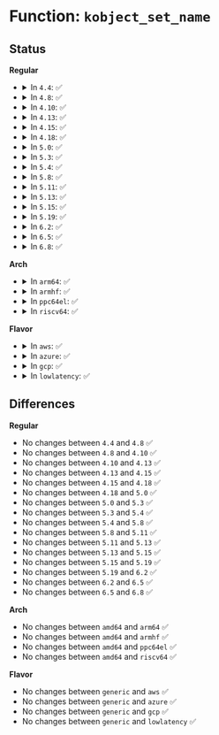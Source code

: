 # Function: <code>kobject_set_name</code>

## Status
<b>Regular</b>
<ul>
<li>
<details>
<summary>In <code>4.4</code>: ✅</summary>

```c
int kobject_set_name(struct kobject *kobj, const char *fmt, void (anon));
```

**Collision:** Unique Global

**Inline:** No

**Transformation:** False

**Instances:**

```
In lib/kobject.c (ffffffff813ebe30)
Location: lib/kobject.c:300
Inline: False
Direct callers:
  - fs/char_dev.c:__register_chrdev
  - fs/ext4/sysfs.c:ext4_init_sysfs
  - lib/kobject.c:kset_create_and_add
  - drivers/base/bus.c:bus_register
  - drivers/base/class.c:__class_register
```
**Symbols:**

```
ffffffff813ebe30-ffffffff813ebe95: kobject_set_name (STB_GLOBAL)
```
</details>
</li>
<li>
<details>
<summary>In <code>4.8</code>: ✅</summary>

```c
int kobject_set_name(struct kobject *kobj, const char *fmt, void (anon));
```

**Collision:** Unique Global

**Inline:** No

**Transformation:** False

**Instances:**

```
In lib/kobject.c (ffffffff814321d0)
Location: lib/kobject.c:300
Inline: False
Direct callers:
  - fs/char_dev.c:__register_chrdev
  - fs/ext4/sysfs.c:ext4_init_sysfs
  - lib/kobject.c:kset_create_and_add
  - drivers/base/bus.c:bus_register
  - drivers/base/class.c:__class_register
```
**Symbols:**

```
ffffffff814321d0-ffffffff81432235: kobject_set_name (STB_GLOBAL)
```
</details>
</li>
<li>
<details>
<summary>In <code>4.10</code>: ✅</summary>

```c
int kobject_set_name(struct kobject *kobj, const char *fmt, void (anon));
```

**Collision:** Unique Global

**Inline:** No

**Transformation:** False

**Instances:**

```
In lib/kobject.c (ffffffff8144e440)
Location: lib/kobject.c:300
Inline: False
Direct callers:
  - fs/char_dev.c:__register_chrdev
  - fs/ext4/sysfs.c:ext4_init_sysfs
  - lib/kobject.c:kset_create_and_add
  - drivers/base/bus.c:bus_register
  - drivers/base/class.c:__class_register
```
**Symbols:**

```
ffffffff8144e440-ffffffff8144e4a5: kobject_set_name (STB_GLOBAL)
```
</details>
</li>
<li>
<details>
<summary>In <code>4.13</code>: ✅</summary>

```c
int kobject_set_name(struct kobject *kobj, const char *fmt, void (anon));
```

**Collision:** Unique Global

**Inline:** No

**Transformation:** False

**Instances:**

```
In lib/kobject.c (ffffffff818ee6e0)
Location: lib/kobject.c:300
Inline: False
Direct callers:
  - fs/char_dev.c:__register_chrdev
  - fs/ext4/sysfs.c:ext4_init_sysfs
  - drivers/base/bus.c:bus_register
  - drivers/base/class.c:__class_register
  - lib/kobject.c:kset_create_and_add
```
**Symbols:**

```
ffffffff818ee6e0-ffffffff818ee745: kobject_set_name (STB_GLOBAL)
```
</details>
</li>
<li>
<details>
<summary>In <code>4.15</code>: ✅</summary>

```c
int kobject_set_name(struct kobject *kobj, const char *fmt, void (anon));
```

**Collision:** Unique Global

**Inline:** No

**Transformation:** False

**Instances:**

```
In lib/kobject.c (ffffffff819749a0)
Location: lib/kobject.c:300
Inline: False
Direct callers:
  - fs/char_dev.c:__register_chrdev
  - fs/ext4/sysfs.c:ext4_init_sysfs
  - drivers/base/bus.c:bus_register
  - drivers/base/class.c:__class_register
  - lib/kobject.c:kset_create_and_add
```
**Symbols:**

```
ffffffff819749a0-ffffffff81974a05: kobject_set_name (STB_GLOBAL)
```
</details>
</li>
<li>
<details>
<summary>In <code>4.18</code>: ✅</summary>

```c
int kobject_set_name(struct kobject *kobj, const char *fmt, void (anon));
```

**Collision:** Unique Global

**Inline:** No

**Transformation:** False

**Instances:**

```
In lib/kobject.c (ffffffff819d0fa0)
Location: lib/kobject.c:316
Inline: False
Direct callers:
  - fs/char_dev.c:__register_chrdev
  - drivers/base/bus.c:bus_register
  - drivers/base/class.c:__class_register
  - lib/kobject.c:kset_create_and_add
```
**Symbols:**

```
ffffffff819d0fa0-ffffffff819d1005: kobject_set_name (STB_GLOBAL)
```
</details>
</li>
<li>
<details>
<summary>In <code>5.0</code>: ✅</summary>

```c
int kobject_set_name(struct kobject *kobj, const char *fmt, void (anon));
```

**Collision:** Unique Global

**Inline:** No

**Transformation:** False

**Instances:**

```
In lib/kobject.c (ffffffff81a0a500)
Location: lib/kobject.c:316
Inline: False
Direct callers:
  - fs/char_dev.c:__register_chrdev
  - drivers/base/bus.c:bus_register
  - drivers/base/class.c:__class_register
  - lib/kobject.c:kset_create_and_add
```
**Symbols:**

```
ffffffff81a0a500-ffffffff81a0a565: kobject_set_name (STB_GLOBAL)
```
</details>
</li>
<li>
<details>
<summary>In <code>5.3</code>: ✅</summary>

```c
int kobject_set_name(struct kobject *kobj, const char *fmt, void (anon));
```

**Collision:** Unique Global

**Inline:** No

**Transformation:** False

**Instances:**

```
In lib/kobject.c (ffffffff81a79e60)
Location: lib/kobject.c:324
Inline: False
Direct callers:
  - fs/char_dev.c:__register_chrdev
  - drivers/base/bus.c:bus_register
  - drivers/base/class.c:__class_register
  - lib/kobject.c:kset_create_and_add
```
**Symbols:**

```
ffffffff81a79e60-ffffffff81a79ec5: kobject_set_name (STB_GLOBAL)
```
</details>
</li>
<li>
<details>
<summary>In <code>5.4</code>: ✅</summary>

```c
int kobject_set_name(struct kobject *kobj, const char *fmt, void (anon));
```

**Collision:** Unique Global

**Inline:** No

**Transformation:** False

**Instances:**

```
In lib/kobject.c (ffffffff81ab11c0)
Location: lib/kobject.c:324
Inline: False
Direct callers:
  - fs/char_dev.c:__register_chrdev
  - drivers/base/bus.c:bus_register
  - drivers/base/class.c:__class_register
  - drivers/base/power/wakeup_stats.c:wakeup_source_device_create
  - lib/kobject.c:kset_create_and_add
```
**Symbols:**

```
ffffffff81ab11c0-ffffffff81ab1225: kobject_set_name (STB_GLOBAL)
```
</details>
</li>
<li>
<details>
<summary>In <code>5.8</code>: ✅</summary>

```c
int kobject_set_name(struct kobject *kobj, const char *fmt, void (anon));
```

**Collision:** Unique Global

**Inline:** No

**Transformation:** False

**Instances:**

```
In lib/kobject.c (ffffffff815eb700)
Location: lib/kobject.c:324
Inline: False
Direct callers:
  - fs/char_dev.c:__register_chrdev
  - lib/kobject.c:kset_create_and_add
  - drivers/base/bus.c:bus_register
  - drivers/base/class.c:__class_register
  - drivers/base/power/wakeup_stats.c:wakeup_source_device_create
```
**Symbols:**

```
ffffffff815eb700-ffffffff815eb765: kobject_set_name (STB_GLOBAL)
```
</details>
</li>
<li>
<details>
<summary>In <code>5.11</code>: ✅</summary>

```c
int kobject_set_name(struct kobject *kobj, const char *fmt, void (anon));
```

**Collision:** Unique Global

**Inline:** No

**Transformation:** False

**Instances:**

```
In lib/kobject.c (ffffffff81610020)
Location: lib/kobject.c:324
Inline: False
Direct callers:
  - fs/char_dev.c:__register_chrdev
  - lib/kobject.c:kset_create_and_add
  - drivers/base/bus.c:bus_register
  - drivers/base/class.c:__class_register
  - drivers/base/power/wakeup_stats.c:wakeup_source_device_create
```
**Symbols:**

```
ffffffff81610020-ffffffff81610085: kobject_set_name (STB_GLOBAL)
```
</details>
</li>
<li>
<details>
<summary>In <code>5.13</code>: ✅</summary>

```c
int kobject_set_name(struct kobject *kobj, const char *fmt, void (anon));
```

**Collision:** Unique Global

**Inline:** No

**Transformation:** False

**Instances:**

```
In lib/kobject.c (ffffffff815f3760)
Location: lib/kobject.c:324
Inline: False
Direct callers:
  - fs/char_dev.c:__register_chrdev
  - lib/kobject.c:kset_create_and_add
  - drivers/base/bus.c:bus_register
  - drivers/base/class.c:__class_register
```
**Symbols:**

```
ffffffff815f3760-ffffffff815f37c5: kobject_set_name (STB_GLOBAL)
```
</details>
</li>
<li>
<details>
<summary>In <code>5.15</code>: ✅</summary>

```c
int kobject_set_name(struct kobject *kobj, const char *fmt, void (anon));
```

**Collision:** Unique Global

**Inline:** No

**Transformation:** False

**Instances:**

```
In lib/kobject.c (ffffffff81660930)
Location: lib/kobject.c:324
Inline: False
Direct callers:
  - fs/char_dev.c:__register_chrdev
  - lib/kobject.c:kset_create_and_add
  - drivers/base/bus.c:bus_register
  - drivers/base/class.c:__class_register
```
**Symbols:**

```
ffffffff81660930-ffffffff81660995: kobject_set_name (STB_GLOBAL)
```
</details>
</li>
<li>
<details>
<summary>In <code>5.19</code>: ✅</summary>

```c
int kobject_set_name(struct kobject *kobj, const char *fmt, void (anon));
```

**Collision:** Unique Global

**Inline:** No

**Transformation:** False

**Instances:**

```
In lib/kobject.c (ffffffff8177a460)
Location: lib/kobject.c:292
Inline: False
Direct callers:
  - fs/char_dev.c:__register_chrdev
  - lib/kobject.c:kset_create_and_add
  - drivers/base/bus.c:bus_register
  - drivers/base/class.c:__class_register
```
**Symbols:**

```
ffffffff8177a460-ffffffff8177a4df: kobject_set_name (STB_GLOBAL)
```
</details>
</li>
<li>
<details>
<summary>In <code>6.2</code>: ✅</summary>

```c
int kobject_set_name(struct kobject *kobj, const char *fmt, void (anon));
```

**Collision:** Unique Global

**Inline:** No

**Transformation:** False

**Instances:**

```
In lib/kobject.c (ffffffff82023580)
Location: lib/kobject.c:300
Inline: False
Direct callers:
  - fs/char_dev.c:__register_chrdev
  - drivers/base/bus.c:bus_register
  - drivers/base/class.c:__class_register
  - lib/kobject.c:kset_create_and_add
```
**Symbols:**

```
ffffffff82023580-ffffffff820235ff: kobject_set_name (STB_GLOBAL)
```
</details>
</li>
<li>
<details>
<summary>In <code>6.5</code>: ✅</summary>

```c
int kobject_set_name(struct kobject *kobj, const char *fmt, void (anon));
```

**Collision:** Unique Global

**Inline:** No

**Transformation:** False

**Instances:**

```
In lib/kobject.c (ffffffff820a35f0)
Location: lib/kobject.c:301
Inline: False
Direct callers:
  - fs/char_dev.c:__register_chrdev
  - drivers/base/bus.c:bus_register
  - drivers/base/class.c:class_register
  - lib/kobject.c:kset_create_and_add
```
**Symbols:**

```
ffffffff820a35f0-ffffffff820a366f: kobject_set_name (STB_GLOBAL)
```
</details>
</li>
<li>
<details>
<summary>In <code>6.8</code>: ✅</summary>

```c
int kobject_set_name(struct kobject *kobj, const char *fmt, void (anon));
```

**Collision:** Unique Global

**Inline:** No

**Transformation:** False

**Instances:**

```
In lib/kobject.c (ffffffff8217b670)
Location: lib/kobject.c:308
Inline: False
Direct callers:
  - fs/char_dev.c:__register_chrdev
  - drivers/base/bus.c:bus_register
  - drivers/base/class.c:class_register
  - lib/kobject.c:kset_create_and_add
```
**Symbols:**

```
ffffffff8217b670-ffffffff8217b6ef: kobject_set_name (STB_GLOBAL)
```
</details>
</li>
</ul>
<b>Arch</b>
<ul>
<li>
<details>
<summary>In <code>arm64</code>: ✅</summary>

```c
int kobject_set_name(struct kobject *kobj, const char *fmt, void (anon));
```

**Collision:** Unique Global

**Inline:** No

**Transformation:** False

**Instances:**

```
In lib/kobject.c (ffff800010d8b590)
Location: lib/kobject.c:324
Inline: False
Direct callers:
  - fs/char_dev.c:__register_chrdev
  - drivers/base/bus.c:bus_register
  - drivers/base/class.c:__class_register
  - drivers/base/power/wakeup_stats.c:wakeup_source_device_create
  - lib/kobject.c:kset_create_and_add
```
**Symbols:**

```
ffff800010d8b590-ffff800010d8b608: kobject_set_name (STB_GLOBAL)
```
</details>
</li>
<li>
<details>
<summary>In <code>armhf</code>: ✅</summary>

```c
int kobject_set_name(struct kobject *kobj, const char *fmt, void (anon));
```

**Collision:** Unique Global

**Inline:** No

**Transformation:** False

**Instances:**

```
In lib/kobject.c (c0e8588c)
Location: lib/kobject.c:324
Inline: False
Direct callers:
  - fs/char_dev.c:__register_chrdev
  - drivers/base/bus.c:bus_register
  - drivers/base/class.c:__class_register
  - drivers/base/power/wakeup_stats.c:wakeup_source_device_create
  - sound/core/init.c:snd_card_new
  - lib/kobject.c:kset_create_and_add
```
**Symbols:**

```
c0e8588c-c0e858e8: kobject_set_name (STB_GLOBAL)
```
</details>
</li>
<li>
<details>
<summary>In <code>ppc64el</code>: ✅</summary>

```c
int kobject_set_name(struct kobject *kobj, const char *fmt, void (anon));
```

**Collision:** Unique Global

**Inline:** No

**Transformation:** False

**Instances:**

```
In lib/kobject.c (c000000000ecc8f0)
Location: lib/kobject.c:324
Inline: False
Direct callers:
  - fs/char_dev.c:__register_chrdev
  - drivers/base/bus.c:bus_register
  - drivers/base/class.c:__class_register
  - drivers/base/power/wakeup_stats.c:wakeup_source_device_create
  - lib/kobject.c:kset_create_and_add
```
**Symbols:**

```
c000000000ecc8f0-c000000000ecc934: kobject_set_name (STB_GLOBAL)
```
</details>
</li>
<li>
<details>
<summary>In <code>riscv64</code>: ✅</summary>

```c
int kobject_set_name(struct kobject *kobj, const char *fmt, void (anon));
```

**Collision:** Unique Global

**Inline:** No

**Transformation:** False

**Instances:**

```
In lib/kobject.c (ffffffe0008b45fc)
Location: lib/kobject.c:324
Inline: False
Direct callers:
  - fs/char_dev.c:__register_chrdev
  - drivers/base/bus.c:bus_register
  - drivers/base/class.c:__class_register
  - lib/kobject.c:kset_create_and_add
```
**Symbols:**

```
ffffffe0008b45fc-ffffffe0008b462a: kobject_set_name (STB_GLOBAL)
```
</details>
</li>
</ul>
<b>Flavor</b>
<ul>
<li>
<details>
<summary>In <code>aws</code>: ✅</summary>

```c
int kobject_set_name(struct kobject *kobj, const char *fmt, void (anon));
```

**Collision:** Unique Global

**Inline:** No

**Transformation:** False

**Instances:**

```
In lib/kobject.c (ffffffff81a50010)
Location: lib/kobject.c:324
Inline: False
Direct callers:
  - fs/char_dev.c:__register_chrdev
  - drivers/base/bus.c:bus_register
  - drivers/base/class.c:__class_register
  - drivers/base/power/wakeup_stats.c:wakeup_source_device_create
  - lib/kobject.c:kset_create_and_add
```
**Symbols:**

```
ffffffff81a50010-ffffffff81a50075: kobject_set_name (STB_GLOBAL)
```
</details>
</li>
<li>
<details>
<summary>In <code>azure</code>: ✅</summary>

```c
int kobject_set_name(struct kobject *kobj, const char *fmt, void (anon));
```

**Collision:** Unique Global

**Inline:** No

**Transformation:** False

**Instances:**

```
In lib/kobject.c (ffffffff81a0d110)
Location: lib/kobject.c:324
Inline: False
Direct callers:
  - fs/char_dev.c:__register_chrdev
  - drivers/base/bus.c:bus_register
  - drivers/base/class.c:__class_register
  - drivers/base/power/wakeup_stats.c:wakeup_source_device_create
  - lib/kobject.c:kset_create_and_add
```
**Symbols:**

```
ffffffff81a0d110-ffffffff81a0d175: kobject_set_name (STB_GLOBAL)
```
</details>
</li>
<li>
<details>
<summary>In <code>gcp</code>: ✅</summary>

```c
int kobject_set_name(struct kobject *kobj, const char *fmt, void (anon));
```

**Collision:** Unique Global

**Inline:** No

**Transformation:** False

**Instances:**

```
In lib/kobject.c (ffffffff81abc400)
Location: lib/kobject.c:324
Inline: False
Direct callers:
  - fs/char_dev.c:__register_chrdev
  - drivers/base/bus.c:bus_register
  - drivers/base/class.c:__class_register
  - drivers/base/power/wakeup_stats.c:wakeup_source_device_create
  - lib/kobject.c:kset_create_and_add
```
**Symbols:**

```
ffffffff81abc400-ffffffff81abc465: kobject_set_name (STB_GLOBAL)
```
</details>
</li>
<li>
<details>
<summary>In <code>lowlatency</code>: ✅</summary>

```c
int kobject_set_name(struct kobject *kobj, const char *fmt, void (anon));
```

**Collision:** Unique Global

**Inline:** No

**Transformation:** False

**Instances:**

```
In lib/kobject.c (ffffffff81ac8880)
Location: lib/kobject.c:324
Inline: False
Direct callers:
  - fs/char_dev.c:__register_chrdev
  - drivers/base/bus.c:bus_register
  - drivers/base/class.c:__class_register
  - drivers/base/power/wakeup_stats.c:wakeup_source_device_create
  - lib/kobject.c:kset_create_and_add
```
**Symbols:**

```
ffffffff81ac8880-ffffffff81ac88e5: kobject_set_name (STB_GLOBAL)
```
</details>
</li>
</ul>

## Differences
<b>Regular</b>
<ul>
<li>
No changes between <code>4.4</code> and <code>4.8</code> ✅
</li>
<li>
No changes between <code>4.8</code> and <code>4.10</code> ✅
</li>
<li>
No changes between <code>4.10</code> and <code>4.13</code> ✅
</li>
<li>
No changes between <code>4.13</code> and <code>4.15</code> ✅
</li>
<li>
No changes between <code>4.15</code> and <code>4.18</code> ✅
</li>
<li>
No changes between <code>4.18</code> and <code>5.0</code> ✅
</li>
<li>
No changes between <code>5.0</code> and <code>5.3</code> ✅
</li>
<li>
No changes between <code>5.3</code> and <code>5.4</code> ✅
</li>
<li>
No changes between <code>5.4</code> and <code>5.8</code> ✅
</li>
<li>
No changes between <code>5.8</code> and <code>5.11</code> ✅
</li>
<li>
No changes between <code>5.11</code> and <code>5.13</code> ✅
</li>
<li>
No changes between <code>5.13</code> and <code>5.15</code> ✅
</li>
<li>
No changes between <code>5.15</code> and <code>5.19</code> ✅
</li>
<li>
No changes between <code>5.19</code> and <code>6.2</code> ✅
</li>
<li>
No changes between <code>6.2</code> and <code>6.5</code> ✅
</li>
<li>
No changes between <code>6.5</code> and <code>6.8</code> ✅
</li>
</ul>
<b>Arch</b>
<ul>
<li>
No changes between <code>amd64</code> and <code>arm64</code> ✅
</li>
<li>
No changes between <code>amd64</code> and <code>armhf</code> ✅
</li>
<li>
No changes between <code>amd64</code> and <code>ppc64el</code> ✅
</li>
<li>
No changes between <code>amd64</code> and <code>riscv64</code> ✅
</li>
</ul>
<b>Flavor</b>
<ul>
<li>
No changes between <code>generic</code> and <code>aws</code> ✅
</li>
<li>
No changes between <code>generic</code> and <code>azure</code> ✅
</li>
<li>
No changes between <code>generic</code> and <code>gcp</code> ✅
</li>
<li>
No changes between <code>generic</code> and <code>lowlatency</code> ✅
</li>
</ul>
